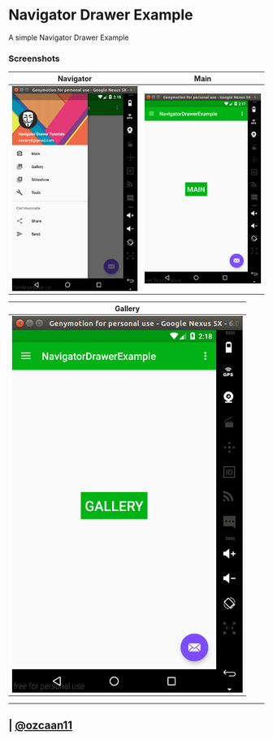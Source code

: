 # Navigator Drawer Example
A simple Navigator Drawer Example

### Screenshots

Navigator | Main 	|
----------|-------|
![](screenshots/navigator.png)| ![](screenshots/main.png) |



Gallery |
--------|
![](screenshots/gallery.png) |


--------

| [@ozcaan11](https://twitter.com/ozcaan11)
---

